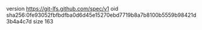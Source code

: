 version https://git-lfs.github.com/spec/v1
oid sha256:0fe93052fbfbdfba0d6d45e15270ebd7719b8a7b8100b5559b98421d3b4a4c7d
size 163
